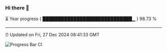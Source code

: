 ### Hi there 👋

⏳ Year progress { █████████████████████████████▁ } 98.73 %

---

⏰ Updated on Fri, 27 Dec 2024 08:41:33 GMT

![Progress Bar CI](https://github.com/IshwaranRudhara/GIT-ACTION/workflows/Progress%20Bar%20CI/badge.svg)
